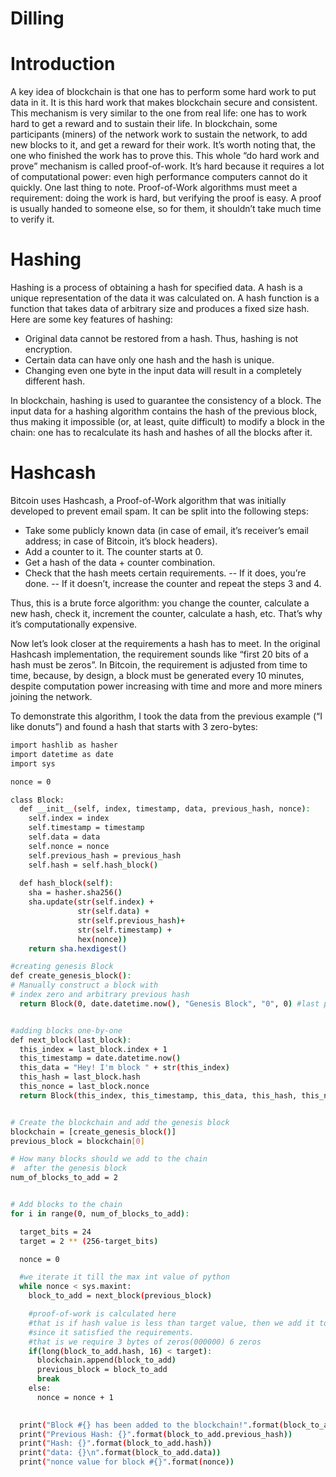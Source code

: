 # Dilling

# Introduction

A key idea of blockchain is that one has to perform some hard work to put data in it. It is this hard work that makes blockchain secure and consistent.
This mechanism is very similar to the one from real life: one has to work hard to get a reward and to sustain their life. In blockchain, some participants (miners) of the network work to sustain the network, to add new blocks to it, and get a reward for their work.
It’s worth noting that, the one who finished the work has to prove this.
This whole “do hard work and prove” mechanism is called proof-of-work. It’s hard because it requires a lot of computational power: even high performance computers cannot do it quickly.
One last thing to note. Proof-of-Work algorithms must meet a requirement: doing the work is hard, but verifying the proof is easy. A proof is usually handed to someone else, so for them, it shouldn’t take much time to verify it.

# Hashing
Hashing is a process of obtaining a hash for specified data. A hash is a unique representation of the data it was calculated on. A hash function is a function that takes data of arbitrary size and produces a fixed size hash. Here are some key features of hashing:

- Original data cannot be restored from a hash. Thus, hashing is not encryption.
- Certain data can have only one hash and the hash is unique.
- Changing even one byte in the input data will result in a completely different hash.

In blockchain, hashing is used to guarantee the consistency of a block. The input data for a hashing algorithm contains the hash of the previous block, thus making it impossible (or, at least, quite difficult) to modify a block in the chain: one has to recalculate its hash and hashes of all the blocks after it.

# Hashcash
Bitcoin uses Hashcash, a Proof-of-Work algorithm that was initially developed to prevent email spam. It can be split into the following steps:

- Take some publicly known data (in case of email, it’s receiver’s email address; in case of Bitcoin, it’s block headers).
- Add a counter to it. The counter starts at 0.
- Get a hash of the data + counter combination.
- Check that the hash meets certain requirements.
-- If it does, you’re done.
-- If it doesn’t, increase the counter and repeat the steps 3 and 4.

Thus, this is a brute force algorithm: you change the counter, calculate a new hash, check it, increment the counter, calculate a hash, etc. That’s why it’s computationally expensive.

Now let’s look closer at the requirements a hash has to meet. In the original Hashcash implementation, the requirement sounds like “first 20 bits of a hash must be zeros”. In Bitcoin, the requirement is adjusted from time to time, because, by design, a block must be generated every 10 minutes, despite computation power increasing with time and more and more miners joining the network.

To demonstrate this algorithm, I took the data from the previous example (“I like donuts”) and found a hash that starts with 3 zero-bytes:


```sh
import hashlib as hasher
import datetime as date
import sys

nonce = 0

class Block:
  def __init__(self, index, timestamp, data, previous_hash, nonce):
    self.index = index
    self.timestamp = timestamp
    self.data = data
    self.nonce = nonce  
    self.previous_hash = previous_hash
    self.hash = self.hash_block()
  
  def hash_block(self):
    sha = hasher.sha256()
    sha.update(str(self.index) + 
               str(self.data) + 
               str(self.previous_hash)+
               str(self.timestamp) + 
               hex(nonce))
    return sha.hexdigest()

#creating genesis Block
def create_genesis_block():
# Manually construct a block with
# index zero and arbitrary previous hash
  return Block(0, date.datetime.now(), "Genesis Block", "0", 0) #last parameter is nonce


#adding blocks one-by-one
def next_block(last_block):
  this_index = last_block.index + 1
  this_timestamp = date.datetime.now()
  this_data = "Hey! I'm block " + str(this_index)
  this_hash = last_block.hash
  this_nonce = last_block.nonce
  return Block(this_index, this_timestamp, this_data, this_hash, this_nonce)


# Create the blockchain and add the genesis block
blockchain = [create_genesis_block()]
previous_block = blockchain[0]

# How many blocks should we add to the chain
#  after the genesis block
num_of_blocks_to_add = 2


# Add blocks to the chain
for i in range(0, num_of_blocks_to_add):

  target_bits = 24
  target = 2 ** (256-target_bits)

  nonce = 0

  #we iterate it till the max int value of python
  while nonce < sys.maxint:
    block_to_add = next_block(previous_block)    

    #proof-of-work is calculated here
    #that is if hash value is less than target value, then we add it to the blockchain 
    #since it satisfied the requirements.
    #that is we require 3 bytes of zeros(000000) 6 zeros
    if(long(block_to_add.hash, 16) < target):
      blockchain.append(block_to_add)
      previous_block = block_to_add
      break
    else:
      nonce = nonce + 1
  

  print("Block #{} has been added to the blockchain!".format(block_to_add.index))
  print("Previous Hash: {}".format(block_to_add.previous_hash))
  print("Hash: {}".format(block_to_add.hash)) 
  print("data: {}\n".format(block_to_add.data))
  print("nonce value for block #{}".format(nonce))
```
